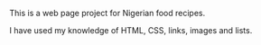 This is a web page project for Nigerian food recipes.

I have used my knowledge of HTML, CSS, links, images and lists. 